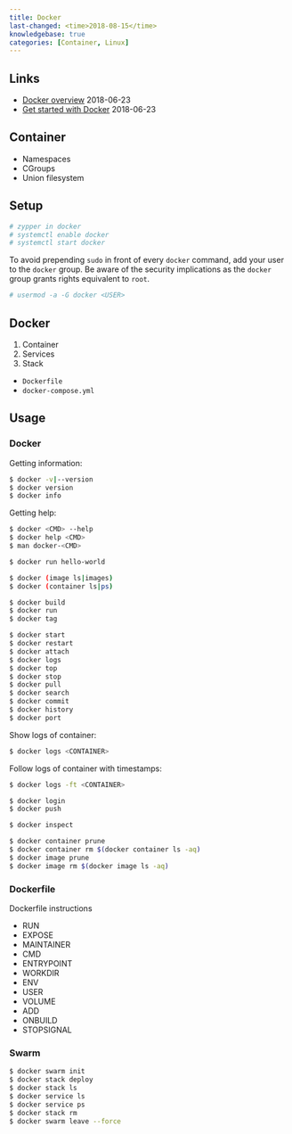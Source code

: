 ```yaml
---
title: Docker
last-changed: <time>2018-08-15</time>
knowledgebase: true
categories: [Container, Linux]
---
```

## Links

* [Docker overview](https://docs.docker.com/engine/docker-overview) <time>2018-06-23</time>
* [Get started with Docker](https://docs.docker.com/get-started) <time>2018-06-23</time>

## Container

* Namespaces
* CGroups
* Union filesystem

## Setup

``` sh
# zypper in docker
# systemctl enable docker
# systemctl start docker
```

To avoid prepending `sudo` in front of every `docker` command, add your user to
the `docker` group. Be aware of the security implications as the `docker` group
grants rights equivalent to `root`.

``` sh
# usermod -a -G docker <USER>
```

## Docker

1. Container
2. Services
3. Stack

* `Dockerfile`
* `docker-compose.yml`

## Usage

### Docker

Getting information:

``` sh
$ docker -v|--version
$ docker version
$ docker info
```

Getting help:

``` sh
$ docker <CMD> --help
$ docker help <CMD>
$ man docker-<CMD>
```

``` sh
$ docker run hello-world
```

``` sh
$ docker (image ls|images)
$ docker (container ls|ps)
```

``` sh
$ docker build
$ docker run
$ docker tag
```

``` sh
$ docker start
$ docker restart
$ docker attach
$ docker logs
$ docker top
$ docker stop
$ docker pull
$ docker search
$ docker commit
$ docker history
$ docker port
```

Show logs of container:

``` sh
$ docker logs <CONTAINER>
```

Follow logs of container with timestamps:

``` sh
$ docker logs -ft <CONTAINER>
```

``` sh
$ docker login
$ docker push
```

``` sh
$ docker inspect
```

``` sh
$ docker container prune
$ docker container rm $(docker container ls -aq)
$ docker image prune
$ docker image rm $(docker image ls -aq)
```

### Dockerfile

Dockerfile instructions

* RUN
* EXPOSE
* MAINTAINER
* CMD
* ENTRYPOINT
* WORKDIR
* ENV
* USER
* VOLUME
* ADD
* ONBUILD
* STOPSIGNAL

### Swarm

``` sh
$ docker swarm init
$ docker stack deploy
$ docker stack ls
$ docker service ls
$ docker service ps
$ docker stack rm
$ docker swarm leave --force
```
